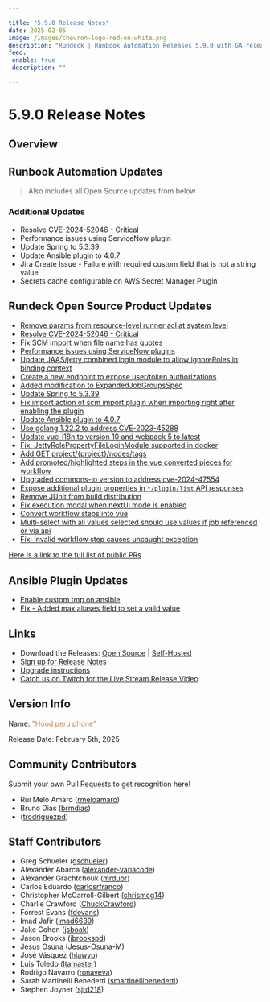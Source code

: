 ```yaml
---

title: "5.9.0 Release Notes"
date: 2025-02-05
image: /images/chevron-logo-red-on-white.png
description: "Rundeck | Runbook Automation Releases 5.9.0 with GA release of Dynamic Runner Management"
feed:
 enable: true
 description: ""

---
```


# 5.9.0 Release Notes

## Overview



## Runbook Automation Updates

> Also includes all Open Source updates from below

### Additional Updates


* Resolve CVE-2024-52046 - Critical
* Performance issues using ServiceNow plugin
* Update Spring to 5.3.39
* Update Ansible plugin to 4.0.7
* Jira Create Issue - Failure with required custom field that is not a string value
* Secrets cache configurable on AWS Secret Manager Plugin


## Rundeck Open Source Product Updates

* [Remove params from resource-level runner acl at system level](https://github.com/rundeck/rundeck/pull/9525)
* [Resolve CVE-2024-52046 - Critical ](https://github.com/rundeck/rundeck/pull/9521)
* [Fix SCM import when file name has quotes](https://github.com/rundeck/rundeck/pull/9513)
* [Performance issues using ServiceNow plugins](https://github.com/rundeck/rundeck/pull/9510)
* [Update JAAS/jetty combined login module to allow ignoreRoles in binding context](https://github.com/rundeck/rundeck/pull/9509)
* [Create a new endpoint to expose user/token authorizations](https://github.com/rundeck/rundeck/pull/9507)
* [Added modification to ExpandedJobGroupsSpec](https://github.com/rundeck/rundeck/pull/9502)
* [Update Spring to 5.3.39](https://github.com/rundeck/rundeck/pull/9501)
* [Fix import action of scm import plugin when importing right after enabling the plugin](https://github.com/rundeck/rundeck/pull/9498)
* [Update Ansible plugin to 4.0.7](https://github.com/rundeck/rundeck/pull/9496)
* [Use golang 1.22.2 to address CVE-2023-45288](https://github.com/rundeck/rundeck/pull/9495)
* [Update vue-i18n to version 10 and webpack 5 to latest](https://github.com/rundeck/rundeck/pull/9485)
* [Fix: JettyRolePropertyFileLoginModule supported in docker](https://github.com/rundeck/rundeck/pull/9482)
* [Add GET project/{project}/nodes/tags](https://github.com/rundeck/rundeck/pull/9481)
* [Add promoted/highlighted steps in the vue converted pieces for workflow](https://github.com/rundeck/rundeck/pull/9472)
* [Upgraded commons-io version to address cve-2024-47554](https://github.com/rundeck/rundeck/pull/9465)
* [Expose additional plugin properties in `*/plugin/list` API responses](https://github.com/rundeck/rundeck/pull/9464)
* [Remove JUnit from build distribution](https://github.com/rundeck/rundeck/pull/9463)
* [Fix execution modal when nextUi mode is enabled](https://github.com/rundeck/rundeck/pull/9459)
* [Convert workflow steps into vue](https://github.com/rundeck/rundeck/pull/9457)
* [Multi-select with all values selected should use values if job referenced or via api](https://github.com/rundeck/rundeck/pull/9455)
* [Fix: Invalid workflow step causes uncaught exception](https://github.com/rundeck/rundeck/pull/9441)


[Here is a link to the full list of public PRs](https://github.com/rundeck/rundeck/pulls?q=is%3Apr+milestone%3A5.9.0+is%3Aclosed)

## Ansible Plugin Updates
* [Enable custom tmp on ansible](https://github.com/rundeck-plugins/ansible-plugin/pull/405)
* [Fix - Added max aliases field to set a valid value](https://github.com/rundeck-plugins/ansible-plugin/pull/404)

## Links

- Download the Releases: [Open Source](https://www.rundeck.com/community-downloads/5.9.0) | [Self-Hosted](https://www.rundeck.com/enterprise-downloads/5.9.0)
- [Sign up for Release Notes](https://www.rundeck.com/release-notes-signup)
- [Upgrade instructions](/upgrading/index.md)
- [Catch us on Twitch for the Live Stream Release Video](https://www.twitch.tv/pagerduty)

## Version Info

Name: <span style="color: peru"><span class="glyphicon glyphicon-phone"></span> "Hood peru phone"</span>

Release Date: February 5th, 2025


## Community Contributors

Submit your own Pull Requests to get recognition here!

* Rui Melo Amaro ([rmeloamaro](https://github.com/rmeloamaro))
* Bruno Dias ([brmdias](https://github.com/brmdias))
*  ([trodriguezpd](https://github.com/trodriguezpd))


## Staff Contributors

* Greg Schueler ([gschueler](https://github.com/gschueler))
* Alexander Abarca ([alexander-variacode](https://github.com/alexander-variacode))
* Alexander Grachtchouk ([mrdubr](https://github.com/mrdubr))
* Carlos Eduardo ([carlosrfranco](https://github.com/carlosrfranco))
* Christopher McCarroll-Gilbert ([chrismcg14](https://github.com/chrismcg14))
* Charlie Crawford ([ChuckCrawford](https://github.com/ChuckCrawford))
* Forrest Evans ([fdevans](https://github.com/fdevans))
* Imad Jafir ([imad6639](https://github.com/imad6639))
* Jake Cohen ([jsboak](https://github.com/jsboak))
* Jason Brooks ([jbrookspd](https://github.com/jbrookspd))
* Jesus Osuna ([Jesus-Osuna-M](https://github.com/Jesus-Osuna-M))
* José Vásquez ([hiawvp](https://github.com/hiawvp))
* Luis Toledo ([ltamaster](https://github.com/ltamaster))
* Rodrigo Navarro ([ronaveva](https://github.com/ronaveva))
* Sarah Martinelli Benedetti ([smartinellibenedetti](https://github.com/smartinellibenedetti))
* Stephen Joyner ([sjrd218](https://github.com/sjrd218))
